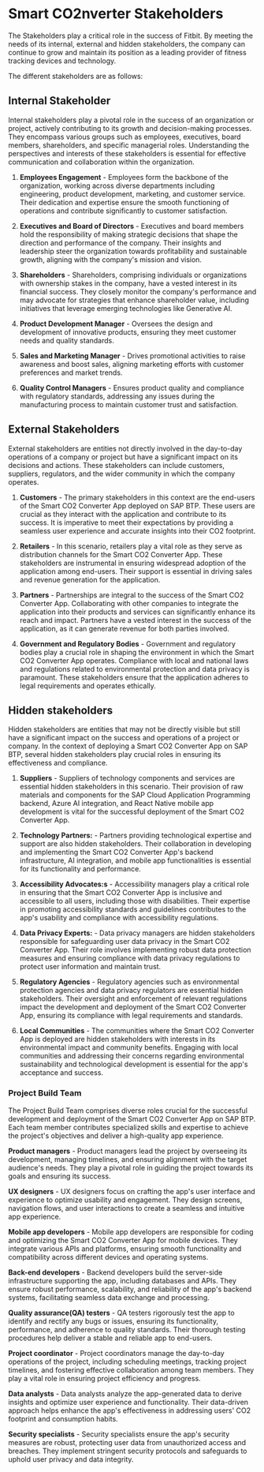 # **Smart CO2nverter Stakeholders**
The Stakeholders play a critical role in the success of Fitbit. By meeting the needs of its internal, external and hidden stakeholders, the company can continue to grow and maintain its position as a leading provider of fitness tracking devices and technology.

The different stakeholders are as follows:

## **Internal Stakeholder**

Internal stakeholders play a pivotal role in the success of an organization or project, actively contributing to its growth and decision-making processes. They encompass various groups such as employees, executives, board members, shareholders, and specific managerial roles. Understanding the perspectives and interests of these stakeholders is essential for effective communication and collaboration within the organization.

1)  **Employees Engagement** - Employees form the backbone of the organization, working across diverse departments including engineering, product development, marketing, and customer service. Their dedication and expertise ensure the smooth functioning of operations and contribute significantly to customer satisfaction.

2)  **Executives and Board of Directors** - Executives and board members hold the responsibility of making strategic decisions that shape the direction and performance of the company. Their insights and leadership steer the organization towards profitability and sustainable growth, aligning with the company's mission and vision.

3)  **Shareholders** - Shareholders, comprising individuals or organizations with ownership stakes in the company, have a vested interest in its financial success. They closely monitor the company's performance and may advocate for strategies that enhance shareholder value, including initiatives that leverage emerging technologies like Generative AI.

4)  **Product Development Manager** - Oversees the design and development of innovative products, ensuring they meet customer needs and quality standards.

5)  **Sales and Marketing Manager** - Drives promotional activities to raise awareness and boost sales, aligning marketing efforts with customer preferences and market trends.

6)  **Quality Control Managers** - Ensures product quality and compliance with regulatory standards, addressing any issues during the manufacturing process to maintain customer trust and satisfaction.



## **External Stakeholders**

External stakeholders are entities not directly involved in the day-to-day operations of a company or project but have a significant impact on its decisions and actions. These stakeholders can include customers, suppliers, regulators, and the wider community in which the company operates.

1)  **Customers** - The primary stakeholders in this context are the end-users of the Smart CO2 Converter App deployed on SAP BTP. These users are crucial as they interact with the application and contribute to its success. It is imperative to meet their expectations by providing a seamless user experience and accurate insights into their CO2 footprint.

2)  **Retailers** - In this scenario, retailers play a vital role as they serve as distribution channels for the Smart CO2 Converter App. These stakeholders are instrumental in ensuring widespread adoption of the application among end-users. Their support is essential in driving sales and revenue generation for the application.

3)  **Partners** - Partnerships are integral to the success of the Smart CO2 Converter App. Collaborating with other companies to integrate the application into their products and services can significantly enhance its reach and impact. Partners have a vested interest in the success of the application, as it can generate revenue for both parties involved.

4)  **Government and Regulatory Bodies** - Government and regulatory bodies play a crucial role in shaping the environment in which the Smart CO2 Converter App operates. Compliance with local and national laws and regulations related to environmental protection and data privacy is paramount. These stakeholders ensure that the application adheres to legal requirements and operates ethically.

## **Hidden stakeholders** 

 Hidden stakeholders are entities that may not be directly visible but still have a significant impact on the success and operations of a project or company. In the context of deploying a Smart CO2 Converter App on SAP BTP, several hidden stakeholders play crucial roles in ensuring its effectiveness and compliance.

1)  **Suppliers** - Suppliers of technology components and services are essential hidden stakeholders in this scenario. Their provision of raw materials and components for the SAP Cloud Application Programming backend, Azure AI integration, and React Native mobile app development is vital for the successful deployment of the Smart CO2 Converter App.

2)  **Technology Partners:** - Partners providing technological expertise and support are also hidden stakeholders. Their collaboration in developing and implementing the Smart CO2 Converter App's backend infrastructure, AI integration, and mobile app functionalities is essential for its functionality and performance.

3)  **Accessibility Advocates:s** - Accessibility managers play a critical role in ensuring that the Smart CO2 Converter App is inclusive and accessible to all users, including those with disabilities. Their expertise in promoting accessibility standards and guidelines contributes to the app's usability and compliance with accessibility regulations.

4)  **Data Privacy Experts:** - Data privacy managers are hidden stakeholders responsible for safeguarding user data privacy in the Smart CO2 Converter App. Their role involves implementing robust data protection measures and ensuring compliance with data privacy regulations to protect user information and maintain trust.

5)  **Regulatory Agencies** - Regulatory agencies such as environmental protection agencies and data privacy regulators are essential hidden stakeholders. Their oversight and enforcement of relevant regulations impact the development and deployment of the Smart CO2 Converter App, ensuring its compliance with legal requirements and standards.

5)  **Local Communities** - The communities where the Smart CO2 Converter App is deployed are hidden stakeholders with interests in its environmental impact and community benefits. Engaging with local communities and addressing their concerns regarding environmental sustainability and technological development is essential for the app's acceptance and success.

### **Project Build Team**

The Project Build Team comprises diverse roles crucial for the successful development and deployment of the Smart CO2 Converter App on SAP BTP. Each team member contributes specialized skills and expertise to achieve the project's objectives and deliver a high-quality app experience.

**Product managers** - Product managers lead the project by overseeing its development, managing timelines, and ensuring alignment with the target audience's needs. They play a pivotal role in guiding the project towards its goals and ensuring its success.

**UX designers** - UX designers focus on crafting the app's user interface and experience to optimize usability and engagement. They design screens, navigation flows, and user interactions to create a seamless and intuitive app experience.

**Mobile app developers** - Mobile app developers are responsible for coding and optimizing the Smart CO2 Converter App for mobile devices. They integrate various APIs and platforms, ensuring smooth functionality and compatibility across different devices and operating systems.

**Back-end developers** - Backend developers build the server-side infrastructure supporting the app, including databases and APIs. They ensure robust performance, scalability, and reliability of the app's backend systems, facilitating seamless data exchange and processing.

**Quality assurance(QA) testers** - QA testers rigorously test the app to identify and rectify any bugs or issues, ensuring its functionality, performance, and adherence to quality standards. Their thorough testing procedures help deliver a stable and reliable app to end-users.

**Project coordinator** - Project coordinators manage the day-to-day operations of the project, including scheduling meetings, tracking project timelines, and fostering effective collaboration among team members. They play a vital role in ensuring project efficiency and progress.

**Data analysts** - Data analysts analyze the app-generated data to derive insights and optimize user experience and functionality. Their data-driven approach helps enhance the app's effectiveness in addressing users' CO2 footprint and consumption habits.

**Security specialists** - Security specialists ensure the app's security measures are robust, protecting user data from unauthorized access and breaches. They implement stringent security protocols and safeguards to uphold user privacy and data integrity.